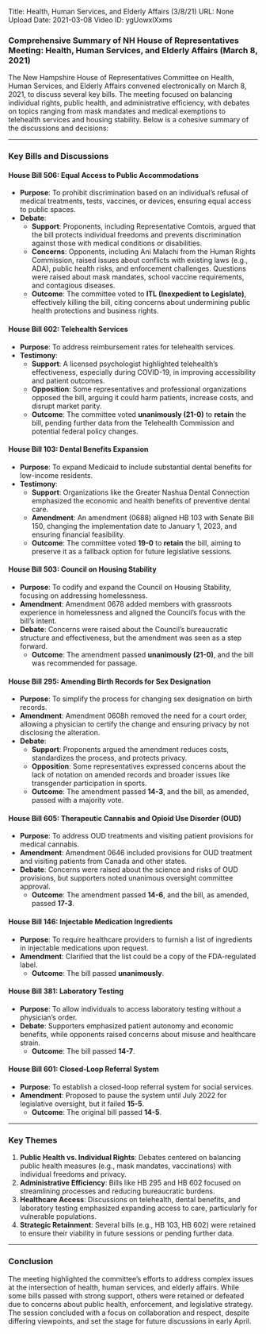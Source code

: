 Title: Health, Human Services, and Elderly Affairs (3/8/21)
URL: None
Upload Date: 2021-03-08
Video ID: ygUowxlXxms

### Comprehensive Summary of NH House of Representatives Meeting: Health, Human Services, and Elderly Affairs (March 8, 2021)

The New Hampshire House of Representatives Committee on Health, Human Services, and Elderly Affairs convened electronically on March 8, 2021, to discuss several key bills. The meeting focused on balancing individual rights, public health, and administrative efficiency, with debates on topics ranging from mask mandates and medical exemptions to telehealth services and housing stability. Below is a cohesive summary of the discussions and decisions:

---

### **Key Bills and Discussions**

#### **House Bill 506: Equal Access to Public Accommodations**
- **Purpose**: To prohibit discrimination based on an individual’s refusal of medical treatments, tests, vaccines, or devices, ensuring equal access to public spaces.
- **Debate**:
  - **Support**: Proponents, including Representative Comtois, argued that the bill protects individual freedoms and prevents discrimination against those with medical conditions or disabilities.
  - **Concerns**: Opponents, including Ani Malachi from the Human Rights Commission, raised issues about conflicts with existing laws (e.g., ADA), public health risks, and enforcement challenges. Questions were raised about mask mandates, school vaccine requirements, and contagious diseases.
  - **Outcome**: The committee voted to **ITL (Inexpedient to Legislate)**, effectively killing the bill, citing concerns about undermining public health protections and business rights.

#### **House Bill 602: Telehealth Services**
- **Purpose**: To address reimbursement rates for telehealth services.
- **Testimony**:
  - **Support**: A licensed psychologist highlighted telehealth’s effectiveness, especially during COVID-19, in improving accessibility and patient outcomes.
  - **Opposition**: Some representatives and professional organizations opposed the bill, arguing it could harm patients, increase costs, and disrupt market parity.
  - **Outcome**: The committee voted **unanimously (21-0)** to **retain** the bill, pending further data from the Telehealth Commission and potential federal policy changes.

#### **House Bill 103: Dental Benefits Expansion**
- **Purpose**: To expand Medicaid to include substantial dental benefits for low-income residents.
- **Testimony**:
  - **Support**: Organizations like the Greater Nashua Dental Connection emphasized the economic and health benefits of preventive dental care.
  - **Amendment**: An amendment (0688) aligned HB 103 with Senate Bill 150, changing the implementation date to January 1, 2023, and ensuring financial feasibility.
  - **Outcome**: The committee voted **19-0** to **retain** the bill, aiming to preserve it as a fallback option for future legislative sessions.

#### **House Bill 503: Council on Housing Stability**
- **Purpose**: To codify and expand the Council on Housing Stability, focusing on addressing homelessness.
- **Amendment**: Amendment 0678 added members with grassroots experience in homelessness and aligned the Council’s focus with the bill’s intent.
- **Debate**: Concerns were raised about the Council’s bureaucratic structure and effectiveness, but the amendment was seen as a step forward.
  - **Outcome**: The amendment passed **unanimously (21-0)**, and the bill was recommended for passage.

#### **House Bill 295: Amending Birth Records for Sex Designation**
- **Purpose**: To simplify the process for changing sex designation on birth records.
- **Amendment**: Amendment 0608h removed the need for a court order, allowing a physician to certify the change and ensuring privacy by not disclosing the alteration.
- **Debate**:
  - **Support**: Proponents argued the amendment reduces costs, standardizes the process, and protects privacy.
  - **Opposition**: Some representatives expressed concerns about the lack of notation on amended records and broader issues like transgender participation in sports.
  - **Outcome**: The amendment passed **14-3**, and the bill, as amended, passed with a majority vote.

#### **House Bill 605: Therapeutic Cannabis and Opioid Use Disorder (OUD)**
- **Purpose**: To address OUD treatments and visiting patient provisions for medical cannabis.
- **Amendment**: Amendment 0646 included provisions for OUD treatment and visiting patients from Canada and other states.
- **Debate**: Concerns were raised about the science and risks of OUD provisions, but supporters noted unanimous oversight committee approval.
  - **Outcome**: The amendment passed **14-6**, and the bill, as amended, passed **17-3**.

#### **House Bill 146: Injectable Medication Ingredients**
- **Purpose**: To require healthcare providers to furnish a list of ingredients in injectable medications upon request.
- **Amendment**: Clarified that the list could be a copy of the FDA-regulated label.
  - **Outcome**: The bill passed **unanimously**.

#### **House Bill 381: Laboratory Testing**
- **Purpose**: To allow individuals to access laboratory testing without a physician’s order.
- **Debate**: Supporters emphasized patient autonomy and economic benefits, while opponents raised concerns about misuse and healthcare strain.
  - **Outcome**: The bill passed **14-7**.

#### **House Bill 601: Closed-Loop Referral System**
- **Purpose**: To establish a closed-loop referral system for social services.
- **Amendment**: Proposed to pause the system until July 2022 for legislative oversight, but it failed **15-5**.
  - **Outcome**: The original bill passed **14-5**.

---

### **Key Themes**
1. **Public Health vs. Individual Rights**: Debates centered on balancing public health measures (e.g., mask mandates, vaccinations) with individual freedoms and privacy.
2. **Administrative Efficiency**: Bills like HB 295 and HB 602 focused on streamlining processes and reducing bureaucratic burdens.
3. **Healthcare Access**: Discussions on telehealth, dental benefits, and laboratory testing emphasized expanding access to care, particularly for vulnerable populations.
4. **Strategic Retainment**: Several bills (e.g., HB 103, HB 602) were retained to ensure their viability in future sessions or pending further data.

---

### **Conclusion**
The meeting highlighted the committee’s efforts to address complex issues at the intersection of health, human services, and elderly affairs. While some bills passed with strong support, others were retained or defeated due to concerns about public health, enforcement, and legislative strategy. The session concluded with a focus on collaboration and respect, despite differing viewpoints, and set the stage for future discussions in early April.